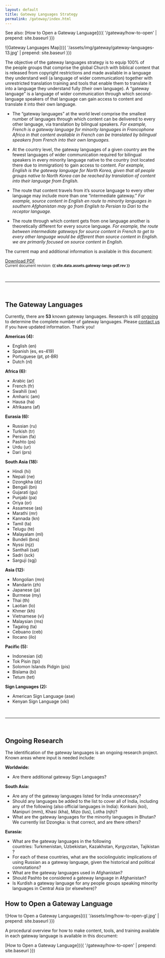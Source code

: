 ```yaml
---
layout: default
title: Gateway Languages Strategy
permalink: /gateway/index.html
---
```


See also: [How to Open a Gateway Language]({{ '/gateway/how-to-open' | prepend: site.baseurl }}) 


![Gateway Languages Map]({{ '/assets/img/gateway/gateway-languages-13.jpg' | prepend: site.baseurl }})

The objective of the gateway languages strategy is to equip 100% of
the people groups that comprise the global Church with biblical content
that is released from copyright restrictions and made available in a
language they understand well (a language of wider communication)
together with unrestricted translation training and tools that enable
them to translate it into a language they understand fully (their own
language). A “gateway language” is a language of wider communication
through which second-language speakers of that language can gain access
to content and translate it into their own language.

-   The “gateway languages” at the world level comprise the smallest
    number of languages through which content can be delivered to every
    other language, via translation by bilingual speakers. *For example,
    French is a gateway language for minority languages in Francophone
    Africa in that content available in French can be translated by
    bilingual speakers from French into their own languages.*

-   At the country level, the gateway languages of a given country are
    the fewest languages of wider communication required for bilingual
    speakers in every minority language native to the country (not
    located there due to immigration) to gain access to content. *For
    example, English is the gateway language for North Korea, given that
    all people groups native to North Korea can be reached by
    translation of content into their language from English.*

-   The route that content travels from it’s source language to every
    other language may include more than one “intermediate
    gateway.” *For example, source content in English en route to
    minority languages in southern Afghanistan may go from English to
    Persian to Dari to the receptor language.*

-   The route through which content gets from one language another is
    theoretically different for every source language. *For example, the
    route between intermediate gateways for source content in French to
    get to every other language would be different than source content
    in English. we are primarily focused on source content in English.*
    
The current map and additional information is available in this document:

<a class="button" href="{{ site.baseurl }}{{ site.data.assets.gateway-langs-pdf.url }}">Download PDF</a><br />
<small>Current document revision: **{{ site.data.assets.gateway-langs-pdf.rev }}**</small>


<br />

* * * * *

<br />
    
The Gateway Languages
---------------------

Currently, there are **53** known gateway languages. Research is still 
[ongoing](#ongoing-research) to determine the complete number of gateway 
languages. Please [contact us](/contact) if you have updated information. 
Thank you!


**Americas (4):**

-   English (en)
-   Spanish (es, es-419)
-   Portuguese (pt, pt-BR)
-   Dutch (nl)


**Africa (6):**

-   Arabic (ar)
-   French (fr)
-   Swahili (sw)
-   Amharic (am)
-   Hausa (ha)
-   Afrikaans (af)


**Eurasia (6):**

-   Russian (ru)
-   Turkish (tr)
-   Persian (fa)
-   Pashto (ps)
-   Urdu (ur)
-   Dari (prs)


**South Asia (18):**

-   Hindi (hi)
-   Nepali (ne)
-   Dzongkha (dz)
-   Bengali (bn)
-   Gujarati (gu)
-   Punjabi (pa)
-   Oriya (or)
-   Assamese (as)
-   Marathi (mr)
-   Kannada (kn)
-   Tamil (ta)
-   Telugu (te)
-   Malayalam (ml)
-   Bundeli (bns)
-   Nyssi (njz)
-   Santhali (sat)
-   Sadri (sck)
-   Sarguji (sgj)


**Asia (12):**

-   Mongolian (mn)
-   Mandarin (zh)
-   Japanese (ja)
-   Burmese (my)
-   Thai (th)
-   Laotian (lo)
-   Khmer (kh)
-   Vietnamese (vi)
-   Malaysian (ms)
-   Tagalog (ta)
-   Cebuano (ceb)
-   Ilocano (ilo)


**Pacific (5):**

-   Indonesian (id)
-   Tok Pisin (tpi)
-   Solomon Islands Pidgin (pis)
-   Bislama (bi)
-   Tetum (tet)


**Sign Languages (2):**

-   American Sign Language (ase)
-   Kenyan Sign Language (xki)

<br />

* * * * *

<br />


Ongoing Research
----------------

The identification of the gateway languages is an ongoing research project. Known areas where input is needed include:

**Worldwide:**

-   Are there additional gateway Sign Languages?

**South Asia:** 

-   Are any of the gateway languages listed for India unnecessary? 
-   Should any languages be added to the list to cover all of India, including any of the following (also official languages in India): Konkani (koi), Manipuri (mmi), Khasi (kha), Mizo (lus), Lotha (njh)? 
-   What are the gateway languages for the minority languages in Bhutan? We currently list Dzongka: is that correct, and are there others?

**Eurasia:**

-   What are the gateway languages in the following countries: Turkmenistan, Uzbekistan, Kazakhstan, Kyrgyzstan, Tajikistan?
-   For each of these countries, what are the sociolinguistic implications of using Russian as a gateway language, given the historical and political connotations? 
-   What are the gateway languages used in Afghanistan? 
-   Should Pashto be considered a gateway language in Afghanistan? 
-   Is Kurdish a gateway language for any people groups speaking minority languages in Central Asia (or elsewhere)?


How to Open a Gateway Language
------------------------------

![How to Open a Gateway Languages]({{ '/assets/img/how-to-open-gl.jpg' | prepend: site.baseurl }})

A procedural overview for how to make content, tools, and training 
available in each gateway language is available in this document:

[How to Open a Gateway Language]({{ '/gateway/how-to-open' | prepend: site.baseurl }})